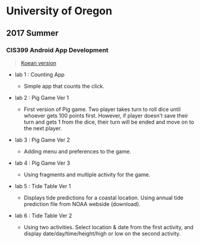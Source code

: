 # University of Oregon
## 2017 Summer
### CIS399 Android App Development 

> [Koean version](https://github.com/jemin6/CIS399-Android-App-Development/blob/master/README.ko.md)

* lab 1 : Counting App 
	* Simple app that counts the click.  

* lab 2 : Pig Game Ver 1 
	* First version of Pig game. Two player takes turn to roll dice until whoever gets 100 points first. However, if player doesn't save their turn and gets 1 from the dice, their turn will be ended and move on to the next player.

* lab 3 : Pig Game Ver 2
	* Adding menu and preferences to the game.

* lab 4 : Pig Game Ver 3 
	* Using fragments and multiple activity for the game.

* lab 5 : Tide Table Ver 1  
	* Displays tide predictions for a coastal location. Using annual tide prediction file from NOAA webside (download). 
	
* lab 6 : Tide Table Ver 2 
	* Using two activities. Select location & date from the first activity, and display date/day/time/height/high or low on the second activity. 
